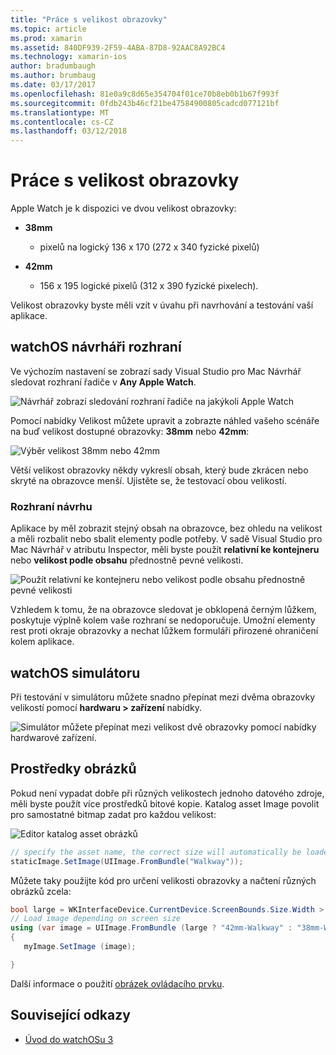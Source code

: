 ```yaml
---
title: "Práce s velikost obrazovky"
ms.topic: article
ms.prod: xamarin
ms.assetid: 840DF939-2F59-4ABA-87D8-92AAC8A92BC4
ms.technology: xamarin-ios
author: bradumbaugh
ms.author: brumbaug
ms.date: 03/17/2017
ms.openlocfilehash: 81e0a9c8d65e354704f01ce70b8eb0b1b67f993f
ms.sourcegitcommit: 0fdb243b46cf21be47584900805cadcd077121bf
ms.translationtype: MT
ms.contentlocale: cs-CZ
ms.lasthandoff: 03/12/2018
---
```

# <a name="working-with-screen-sizes"></a>Práce s velikost obrazovky

Apple Watch je k dispozici ve dvou velikost obrazovky:

- **38mm**
  - pixelů na logický 136 x 170 (272 x 340 fyzické pixelů)

- **42mm**
  - 156 x 195 logické pixelů (312 x 390 fyzické pixelech).

Velikost obrazovky byste měli vzít v úvahu při navrhování a testování vaší aplikace.

## <a name="watchos-interface-designer"></a>watchOS návrháři rozhraní

Ve výchozím nastavení se zobrazí sady Visual Studio pro Mac Návrhář sledovat rozhraní řadiče v **Any Apple Watch**.

![](screen-sizes-images/screen-any-sml.png "Návrhář zobrazí sledování rozhraní řadiče na jakýkoli Apple Watch")

Pomocí nabídky Velikost můžete upravit a zobrazte náhled vašeho scénáře na buď velikost dostupné obrazovky: **38mm** nebo **42mm**:

![](screen-sizes-images/screen-menu-sml.png "Výběr velikost 38mm nebo 42mm")

Větší velikost obrazovky někdy vykreslí obsah, který bude zkrácen nebo skryté na obrazovce menší.
Ujistěte se, že testovací obou velikostí.


### <a name="interface-design"></a>Rozhraní návrhu

Aplikace by měl zobrazit stejný obsah na obrazovce, bez ohledu na velikost a měli rozbalit nebo sbalit elementy podle potřeby. V sadě Visual Studio pro Mac Návrhář v atributu Inspector, měli byste použít **relativní ke kontejneru** nebo **velikost podle obsahu** přednostně pevné velikosti.

![](screen-sizes-images/sizeattributepanel-sml.png "Použít relativní ke kontejneru nebo velikost podle obsahu přednostně pevné velikosti")

Vzhledem k tomu, že na obrazovce sledovat je obklopená černým lůžkem, poskytuje výplně kolem vaše rozhraní se nedoporučuje. Umožní elementy rest proti okraje obrazovky a nechat lůžkem formuláři přirozené ohraničení kolem aplikace.


## <a name="watchos-simulator"></a>watchOS simulátoru

Při testování v simulátoru můžete snadno přepínat mezi dvěma obrazovky velikostí pomocí **hardwaru > zařízení** nabídky.

![](screen-sizes-images/simulator.png "Simulátor můžete přepínat mezi velikost dvě obrazovky pomocí nabídky hardwarové zařízení.")


## <a name="image-resources"></a>Prostředky obrázků

Pokud není vypadat dobře při různých velikostech jednoho datového zdroje, měli byste použít více prostředků bitové kopie. Katalog asset Image povolit pro samostatné bitmap zadat pro každou velikost:

![](screen-sizes-images/images-xcassets.png "Editor katalog asset obrázků")

```csharp
// specify the asset name, the correct size will automatically be loaded
staticImage.SetImage(UIImage.FromBundle("Walkway"));
```

Můžete taky použijte kód pro určení velikosti obrazovky a načtení různých obrázků zcela:

```csharp
bool large = WKInterfaceDevice.CurrentDevice.ScreenBounds.Size.Width > 136.0;
// Load image depending on screen size
using (var image = UIImage.FromBundle (large ? "42mm-Walkway" : "38mm-Walkway"))
{
   myImage.SetImage (image);

}
```

Další informace o použití [obrázek ovládacího prvku](~/ios/watchos/user-interface/image.md).



## <a name="related-links"></a>Související odkazy

- [Úvod do watchOSu 3](~/ios/watchos/platform/introduction-to-watchos3/index.md)
